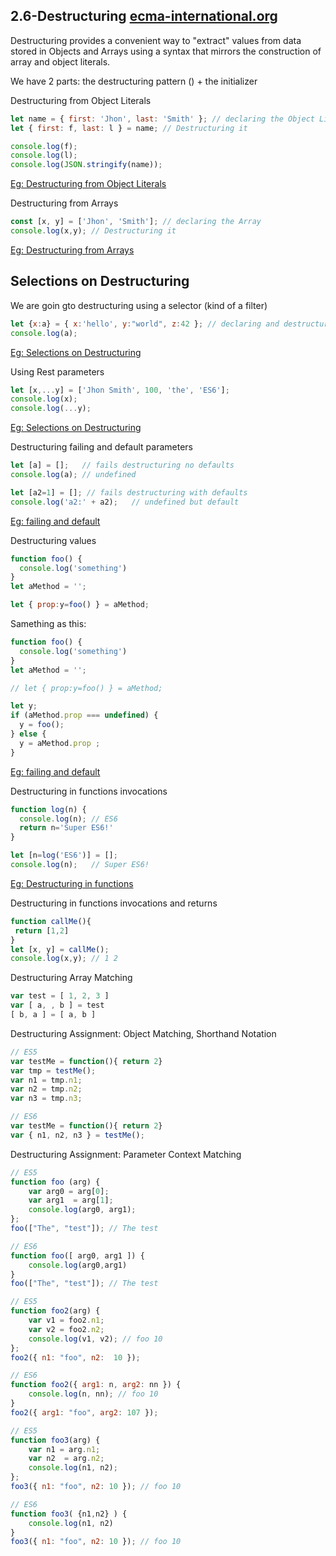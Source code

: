 ## 2.6-Destructuring [ecma-international.org](http://www.ecma-international.org/ecma-262/6.0/#sec-destructuring-binding-patterns)

Destructuring provides a convenient way to "extract" values from data stored in Objects and Arrays using a syntax that mirrors the construction of array and object literals. 

We have 2 parts: the destructuring pattern () + the initializer

Destructuring from Object Literals
```javascript
let name = { first: 'Jhon', last: 'Smith' }; // declaring the Object Literal
let { first: f, last: l } = name; // Destructuring it

console.log(f);
console.log(l);
console.log(JSON.stringify(name));
```
[Eg: Destructuring from Object Literals](http://www.es6fiddle.net/idlempig/)


Destructuring from Arrays
```javascript
const [x, y] = ['Jhon', 'Smith']; // declaring the Array
console.log(x,y); // Destructuring it
```
[Eg: Destructuring from Arrays](http://www.es6fiddle.net/idley9dv/)


## Selections on Destructuring
We are goin gto destructuring using a selector (kind of a filter)
```javascript
let {x:a} = { x:'hello', y:"world", z:42 }; // declaring and destructuring
console.log(a);  
```
[Eg: Selections on Destructuring](http://www.es6fiddle.net/idlfhpmx/)


Using Rest parameters
```javascript
let [x,...y] = ['Jhon Smith', 100, 'the', 'ES6'];
console.log(x);
console.log(...y);
```
[Eg: Selections on Destructuring](http://www.es6fiddle.net/idlg83vw/)


Destructuring failing and default parameters
```javascript
let [a] = [];   // fails destructuring no defaults 
console.log(a); // undefined

let [a2=1] = []; // fails destructuring with defaults
console.log('a2:' + a2);   // undefined but default
```
[Eg: failing and default](http://www.es6fiddle.net/idlge298/)


Destructuring values
```javascript
function foo() {
  console.log('something')
}
let aMethod = '';

let { prop:y=foo() } = aMethod;
```

Samething as this:
```javascript
function foo() {
  console.log('something')
}
let aMethod = '';

// let { prop:y=foo() } = aMethod;

let y;
if (aMethod.prop === undefined) {
  y = foo();
} else {
  y = aMethod.prop ;
}
```
[Eg: failing and default](http://www.es6fiddle.net/idlhn4z8/)


Destructuring in functions invocations
```javascript
function log(n) { 
  console.log(n); // ES6
  return n='Super ES6!' 
}

let [n=log('ES6')] = [];
console.log(n);   // Super ES6!
```
[Eg: Destructuring in functions](http://www.es6fiddle.net/idlhrusx/)


Destructuring in functions invocations and returns
```javascript
function callMe(){
 return [1,2]
}
let [x, y] = callMe();
console.log(x,y); // 1 2
```


Destructuring Array Matching
```javascript
var test = [ 1, 2, 3 ]
var [ a, , b ] = test
[ b, a ] = [ a, b ]
```

Destructuring Assignment: Object Matching, Shorthand Notation
```javascript
// ES5
var testMe = function(){ return 2}
var tmp = testMe();
var n1 = tmp.n1;
var n2 = tmp.n2;
var n3 = tmp.n3;

// ES6
var testMe = function(){ return 2}
var { n1, n2, n3 } = testMe();
```

Destructuring Assignment: Parameter Context Matching
```javascript
// ES5
function foo (arg) {
    var arg0 = arg[0];
    var arg1  = arg[1];
    console.log(arg0, arg1);
};
foo(["The", "test"]); // The test

// ES6
function foo([ arg0, arg1 ]) {
    console.log(arg0,arg1)
}
foo(["The", "test"]); // The test
```

```javascript
// ES5
function foo2(arg) {
    var v1 = foo2.n1;
    var v2 = foo2.n2;
    console.log(v1, v2); // foo 10
};
foo2({ n1: "foo", n2:  10 });

// ES6
function foo2({ arg1: n, arg2: nn }) {
    console.log(n, nn); // foo 10
}
foo2({ arg1: "foo", arg2: 107 });
```


```javascript
// ES5
function foo3(arg) {
    var n1 = arg.n1;
    var n2  = arg.n2;
    console.log(n1, n2);
};
foo3({ n1: "foo", n2: 10 }); // foo 10

// ES6
function foo3( {n1,n2} ) {
    console.log(n1, n2)
}
foo3({ n1: "foo", n2: 10 }); // foo 10
```
